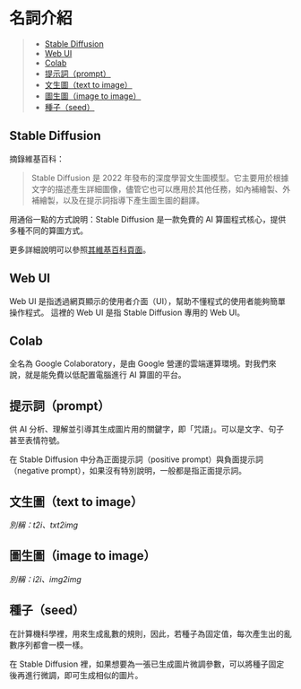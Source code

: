 # 名詞介紹

> * [Stable Diffusion](#stable-diffusion)
> * [Web UI](#web-ui)
> * [Colab](#colab)
> * [提示詞（prompt）](#提示詞prompt)
> * [文生圖（text to image）](#文生圖text-to-image)
> * [圖生圖（image to image）](#圖生圖image-to-image)
> * [種子（seed）](#種子seed)

## Stable Diffusion
摘錄維基百科：
> Stable Diffusion 是 2022 年發布的深度學習文生圖模型。它主要用於根據文字的描述產生詳細圖像，儘管它也可以應用於其他任務，如內補繪製、外補繪製，以及在提示詞指導下產生圖生圖的翻譯。

用通俗一點的方式說明：Stable Diffusion 是一款免費的 AI 算圖程式核心，提供多種不同的算圖方式。

更多詳細說明可以參照[其維基百科頁面](https://zh.wikipedia.org/zh-tw/Stable_Diffusion)。

## Web UI
Web UI 是指透過網頁顯示的使用者介面（UI），幫助不懂程式的使用者能夠簡單操作程式。
這裡的 Web UI 是指 Stable Diffusion 專用的 Web UI。

## Colab
全名為 Google Colaboratory，是由 Google 營運的雲端運算環境。對我們來說，就是能免費以低配置電腦進行 AI 算圖的平台。

## 提示詞（prompt）
供 AI 分析、理解並引導其生成圖片用的關鍵字，即「咒語」。可以是文字、句子甚至表情符號。

在 Stable Diffusion 中分為正面提示詞（positive prompt）與負面提示詞（negative prompt），如果沒有特別說明，一般都是指正面提示詞。

## 文生圖（text to image）
*別稱：t2i、txt2img*

## 圖生圖（image to image）
*別稱：i2i、img2img*

## 種子（seed）
在計算機科學裡，用來生成亂數的規則，因此，若種子為固定值，每次產生出的亂數序列都會一模一樣。

在 Stable Diffusion 裡，如果想要為一張已生成圖片微調參數，可以將種子固定後再進行微調，即可生成相似的圖片。